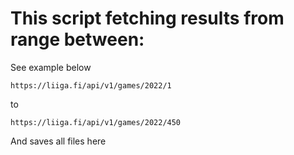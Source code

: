 # This script fetching results from range between:
See example below
```
https://liiga.fi/api/v1/games/2022/1
```
to
```
https://liiga.fi/api/v1/games/2022/450
```

And saves all files here
